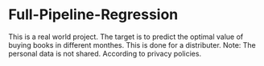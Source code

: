 # Full-Pipeline-Regression
This is a real world project. The target is to predict the optimal value of buying books in different monthes. This is done for a distributer.
Note: The personal data is not shared. According to privacy policies.
